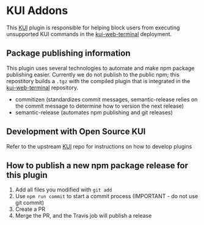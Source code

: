 # KUI Addons

This [KUI](https://github.com/IBM/kui) plugin is responsible for helping block users from executing unsupported KUI commands in the [kui-web-terminal](https://github.com/open-cluster-management/kui-web-terminal) deployment.

## Package publishing information
This plugin uses several technologies to automate and make npm package publishing easier.  Currently we do not publish to the public npm; this repostitory builds a `.tgz` with the compiled plugin that is integrated in the [kui-web-terminal](https://github.com/open-cluster-management/kui-web-terminal) repository.

- commitizen (standardizes commit messages, semantic-release relies on the commit message to determine how to version the next release)
- semantic-release (automates npm publishing and git releases)

## Development with Open Source KUI
Refer to the upstream [KUI](https://github.com/IBM/kui) repo for instructions on how to develop plugins

## How to publish a new npm package release for this plugin
1. Add all files you modified with `git add`
2. Use `npm run commit` to start a commit process (IMPORTANT - do not use git commit)
3. Create a PR
4. Merge the PR, and the Travis job will publish a release
